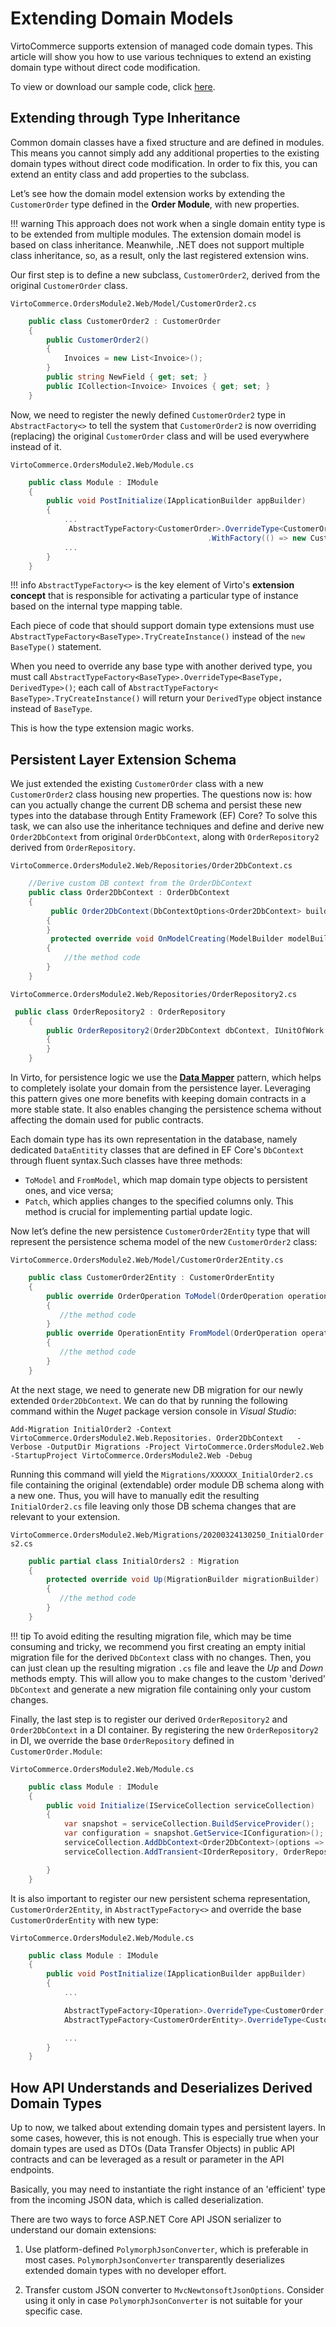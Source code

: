 # Extending Domain Models
VirtoCommerce supports extension of managed code domain types. This article will show you how to use various techniques to extend an existing domain type without direct code modification.

To view or download our sample code, click [here](https://github.com/VirtoCommerce/vc-module-order/tree/dev/samples/VirtoCommerce.OrdersModule2.Web).

## Extending through Type Inheritance

Common domain classes have a fixed structure and are defined in modules. This means you cannot simply add any additional properties to the existing domain types without direct code modification. In order  to fix this, you can extend an entity class and add properties to the subclass.

Let’s see how the domain model extension works by extending the `CustomerOrder` type defined in the **Order Module**, with new properties.

!!! warning
	This approach does not work when a single domain entity type is to be extended from multiple modules. The extension domain model is based on class inheritance. Meanwhile, .NET does not support multiple class inheritance, so, as a result, only the last registered extension wins.

Our first step is to define a new subclass, `CustomerOrder2`, derived from the original `CustomerOrder` class.

`VirtoCommerce.OrdersModule2.Web/Model/CustomerOrder2.cs`
```C#
    public class CustomerOrder2 : CustomerOrder
    {
        public CustomerOrder2()
        {
            Invoices = new List<Invoice>();
        }
        public string NewField { get; set; }
        public ICollection<Invoice> Invoices { get; set; }
    }
```

Now, we need to register the newly defined `CustomerOrder2` type in `AbstractFactory<>` to tell the system that `CustomerOrder2` is now overriding (replacing) the original `CustomerOrder` class and will be used everywhere instead of it.

`VirtoCommerce.OrdersModule2.Web/Module.cs`
```C#
    public class Module : IModule
    {
        public void PostInitialize(IApplicationBuilder appBuilder)
        {
            ...
             AbstractTypeFactory<CustomerOrder>.OverrideType<CustomerOrder, CustomerOrder2>()
                                            .WithFactory(() => new CustomerOrder2 { OperationType = "CustomerOrder" }); //need to preserve original order  discriminator value
            ...
        }
    }
```

!!! info
	`AbstractTypeFactory<>` is the key element of Virto's **extension concept** that is responsible for activating a particular type of instance based on the internal type mapping table.

Each piece of code that should support domain type extensions must use `AbstractTypeFactory<BaseType>.TryCreateInstance()` instead of the `new BaseType()` statement.

When you need to override any base type with another derived type, you must call   `AbstractTypeFactory<BaseType>.OverrideType<BaseType, DerivedType>()`; each  call of  `AbstractTypeFactory< BaseType>.TryCreateInstance()` will return your `DerivedType` object instance instead of `BaseType`.

This is how the type extension magic works.

## Persistent Layer Extension Schema

We just extended the existing `CustomerOrder` class with a new `CustomerOrder2` class housing new  properties. The questions now is: how can you actually change the current DB schema and persist these new types into the database through Entity Framework (EF) Core? To solve this task, we can also use the inheritance techniques and define and derive new `Order2DbContext` from original `OrderDbContext`, along with `OrderRepository2` derived from `OrderRepository`.

`VirtoCommerce.OrdersModule2.Web/Repositories/Order2DbContext.cs`
```C#
    //Derive custom DB context from the OrderDbContext
    public class Order2DbContext : OrderDbContext
    {
         public Order2DbContext(DbContextOptions<Order2DbContext> builderOptions) : base(builderOptions)
        {
        }
         protected override void OnModelCreating(ModelBuilder modelBuilder)
        {
            //the method code
        }
    }
```

`VirtoCommerce.OrdersModule2.Web/Repositories/OrderRepository2.cs`
```C#
 public class OrderRepository2 : OrderRepository
    {
        public OrderRepository2(Order2DbContext dbContext, IUnitOfWork unitOfWork = null) : base(dbContext, unitOfWork)
        {
        }
    }
```

In Virto, for persistence logic we use the **[Data Mapper](https://www.martinfowler.com/eaaCatalog/dataMapper.html)** pattern, which helps to completely isolate your domain from the persistence layer. Leveraging this pattern gives one more benefits with keeping domain contracts in a more stable state. It also enables changing the persistence schema without affecting the domain used for public contracts.

Each domain type has its own representation in the database, namely dedicated `DataEntitity` classes that are defined in EF Core's `DbContext` through fluent syntax.Such classes have three methods:

+ `ToModel` and `FromModel`, which map domain type objects to persistent ones, and vice versa;
+ `Patch`, which applies changes to the specified columns only. This method is crucial for implementing partial update logic.

Now let’s define the new persistence `CustomerOrder2Entity` type that will represent the persistence schema model of the new `CustomerOrder2` class:

`VirtoCommerce.OrdersModule2.Web/Model/CustomerOrder2Entity.cs`
```C#
    public class CustomerOrder2Entity : CustomerOrderEntity
    {
        public override OrderOperation ToModel(OrderOperation operation)
        {
           //the method code
        }
        public override OperationEntity FromModel(OrderOperation operation, PrimaryKeyResolvingMap pkMap)
        {
           //the method code
        }
    }

```

At the next stage, we need to generate new DB migration for our newly extended `Order2DbContext`. We can do that by running the following command within the *Nuget* package version console in *Visual Studio*:

```Console 
Add-Migration InitialOrder2 -Context VirtoCommerce.OrdersModule2.Web.Repositories. Order2DbContext   -Verbose -OutputDir Migrations -Project VirtoCommerce.OrdersModule2.Web -StartupProject VirtoCommerce.OrdersModule2.Web -Debug
```

Running this command will yield the `Migrations/XXXXXX_InitialOrder2.cs` file containing the original (extendable) order module DB schema along with a new one. Thus, you will have to manually edit the resulting `InitialOrder2.cs` file leaving only those DB schema changes that are relevant to your extension. 

`VirtoCommerce.OrdersModule2.Web/Migrations/20200324130250_InitialOrders2.cs`
```C#
    public partial class InitialOrders2 : Migration
    {
        protected override void Up(MigrationBuilder migrationBuilder)
        {
           //the method code
        }
    }
```

!!! tip
	To avoid editing the resulting migration file, which may be time consuming and tricky, we recommend you first creating an empty initial migration file for the derived `DbContext` class with no changes. Then, you can just clean up the resulting  migration `.cs` file and leave the *Up* and *Down* methods empty. This will allow you to make changes to the custom 'derived' `DbContext` and generate a new migration file containing only your custom changes.

Finally, the last step is to register our derived `OrderRepository2` and `Order2DbContext` in a DI container. By registering the new `OrderRepository2` in DI, we override the base `OrderRepository` defined in `CustomerOrder.Module`:

`VirtoCommerce.OrdersModule2.Web/Module.cs`
```C#
    public class Module : IModule
    {
        public void Initialize(IServiceCollection serviceCollection)
        {
            var snapshot = serviceCollection.BuildServiceProvider();
            var configuration = snapshot.GetService<IConfiguration>();
            serviceCollection.AddDbContext<Order2DbContext>(options => options.UseSqlServer(configuration.GetConnectionString("VirtoCommerce")));
            serviceCollection.AddTransient<IOrderRepository, OrderRepository2>();

        }
    }
```

It is also important to register our new persistent schema representation, `CustomerOrder2Entity`, in `AbstractTypeFactory<>` and override the base `CustomerOrderEntity` with new type:

`VirtoCommerce.OrdersModule2.Web/Module.cs`
```C#
    public class Module : IModule
    {
        public void PostInitialize(IApplicationBuilder appBuilder)
        {
            ...

            AbstractTypeFactory<IOperation>.OverrideType<CustomerOrder, CustomerOrder2>();
            AbstractTypeFactory<CustomerOrderEntity>.OverrideType<CustomerOrderEntity, CustomerOrder2Entity>();

            ...
        }
    }
```

## How API Understands and Deserializes Derived Domain Types 

Up to now, we talked about extending domain types and persistent layers. In some cases, however, this is not enough. This is especially true when your domain types are used as DTOs (Data Transfer Objects) in public API contracts and can be leveraged as a result or parameter in the API endpoints. 

Basically, you may need to instantiate the right instance of an 'efficient' type from the incoming JSON data, which is called deserialization.

There are two ways to force ASP.NET Core API JSON serializer to understand our domain extensions:

1. Use platform-defined `PolymorphJsonConverter`, which is preferable in most cases. `PolymorphJsonConverter` transparently deserializes extended domain types with no developer effort.

2. Transfer custom JSON converter to `MvcNewtonsoftJsonOptions`. Consider using it only in case `PolymorphJsonConverter` is not suitable for your specific case.
